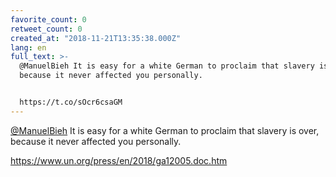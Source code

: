 ```yaml
---
favorite_count: 0
retweet_count: 0
created_at: "2018-11-21T13:35:38.000Z"
lang: en
full_text: >-
  @ManuelBieh It is easy for a white German to proclaim that slavery is over,
  because it never affected you personally.


  https://t.co/sOcr6csaGM
---
```


[@ManuelBieh](https://twitter.com/ManuelBieh) It is easy for a white German to
proclaim that slavery is over, because it never affected you personally.

<https://www.un.org/press/en/2018/ga12005.doc.htm>
